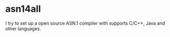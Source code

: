 # asn14all
I try to set up a open source ASN.1 compiler with supports C/C++, Java and other languages.



